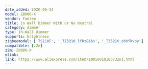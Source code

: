 ```yaml
---
date_added: 2020-05-14
model: ZB006-X
vendor: Fantem
title: In Wall Dimmer With or No Neutral
category: dimmer
type: In-Wall Dimmer
supports: brightness
zigbeemodel: ['TS110F', '_TZ3210_lfbz816s', '_TZ3210_ebbfkvoy']
compatible: [z2m]
z2m: ZB006-X
mlink: 
link: https://www.aliexpress.com/item/1005001810373201.html
---
```

